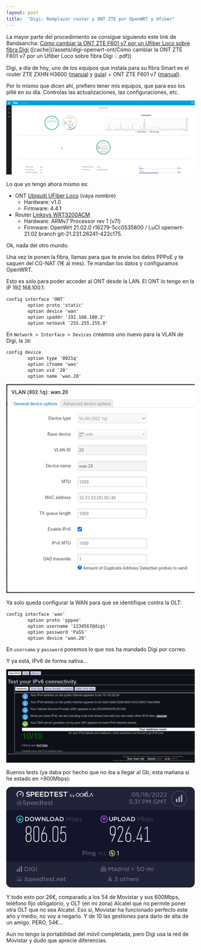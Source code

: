 ```yaml
---
layout: post
title:  "Digi: Remplazar router y ONT ZTE por OpenWRT y Ufiber"
---
```

La mayor parte del procedimiento se consigue siguiendo este link de Bandaancha: [Cómo cambiar la ONT ZTE F601 v7 por un Ufiber Loco sobre fibra Digi](https://bandaancha.eu/foros/como-cambiar-zte-f601-v7-ufiber-loco-1743790) ([cache](/assets/digi-openwrt-ont/Cómo cambiar la ONT ZTE F601 v7 por un Ufiber Loco sobre fibra Digi 💡.pdf))

Digi, a día de hoy, uno de los equipos que instala para su fibra Smart es el router ZTE ZXHN H3600 ([manual](/assets/digi-openwrt-ont/ZTE_ZXHN_H3600_Manual_de_usuario.pdf) y [guia](/assets/digi-openwrt-ont/Guia-FIBRA_ZTE_H3600_WiFi6.pdf)) + ONT ZTE F601 v7 ([manual](/assets/digi-openwrt-ont/ZXHN-F601-PON-ONT-User-Manual.pdf)).

Por lo mismo que dicen ahí, prefiero tener mis equipos, que para eso los pillé en su día. Controlas las actualizaciones, las configuraciones, etc.

![ont](/assets/digi-openwrt-ont/ont.png)

Lo que yo tengo ahora mismo es:

- ONT [Ubiquiti UFiber Loco](https://store.ui.com/collections/operator-ufiber/products/ufiber-loco) (vaya nombre)
  - Hardware: v1.0
  - Firmware: 4.4.1
- Router [Linksys WRT3200ACM](https://www.linksys.com/es/wireless-routers/wrt-wireless-routers/linksys-wrt3200acm-ac3200-mu-mimo-gigabit-wifi-router/p/p-wrt3200acm/)
  - Hardware: ARMv7 Processor rev 1 (v7l)
  - Firmware: OpenWrt 21.02.0 r16279-5cc0535800 / LuCI openwrt-21.02 branch git-21.231.26241-422c175.

Ok, nada del otro mundo.

Una vez te ponen la fibra, llamas para que te envie los datos PPPoE y te saquen del CG-NAT (1€ al mes). Te mandan los datos y configuramos OpenWRT.

Esto es solo para poder acceder al ONT desde la LAN. El ONT lo tengo en la IP 192.168.100.1:

```
config interface 'ONT'
        option proto 'static'
        option device 'wan'
        option ipaddr '192.168.100.2'
        option netmask '255.255.255.0'
```

En `Network > Interface > Devices` creamos uno nuevo para la VLAN de Digi, la `20`:

```
config device
        option type '8021q'
        option ifname 'wan'
        option vid '20'
        option name 'wan.20'
```

![vlan](/assets/digi-openwrt-ont/vlan.png)

Ya solo queda configurar la WAN para que se identifique contra la OLT:

```
config interface 'wan'
        option proto 'pppoe'
        option username '1234567@digi'
        option password 'PaSS'
        option device 'wan.20'
```

En `username` y `password` ponemos lo que nos ha mandado Digi por correo.

Y ya está, IPv6 de forma nativa...

![ipv6](/assets/digi-openwrt-ont/ipv6.png)

Buenos tests (ya daba por hecho que no iba a llegar al Gb, esta mañana si he estado en >900Mbps):

![speedtest](/assets/digi-openwrt-ont/speedtest.png)

Y todo esto por 26€, comparado a los 54 de Movistar y sus 600Mbps, teléfono fijo obligatorio, y OLT (en mi zona) Alcatel que no permite poner otra OLT que no sea Alcatel. Eso si, Movistar ha funcionado perfecto este año y medio, no voy a negarlo. Y de 10 las gestiones para darlo de alta de un amigo. PERO, 54€...

Aun no tengo la portabilidad del móvil completada, pero Digi usa la red de Movistar y dudo que aprecie diferencias.
